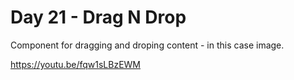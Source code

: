 # Day 21 - Drag N Drop

Component for dragging and droping content - in this case image.

https://youtu.be/fqw1sLBzEWM
